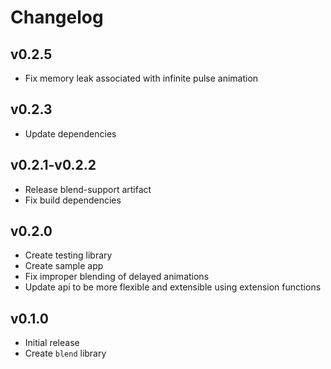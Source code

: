 # Changelog

## v0.2.5
* Fix memory leak associated with infinite pulse animation

## v0.2.3
* Update dependencies

## v0.2.1-v0.2.2
* Release blend-support artifact
* Fix build dependencies

## v0.2.0
* Create testing library
* Create sample app
* Fix improper blending of delayed animations
* Update api to be more flexible and extensible using extension functions

## v0.1.0
* Initial release
* Create `blend` library
